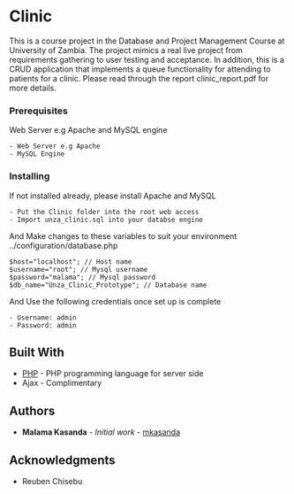 # Clinic

This is a course project in the Database and Project Management Course at University of Zambia. The project mimics a real live project from requirements gathering to user testing and acceptance. In addition, this is a CRUD application that implements a queue functionality for attending to patients for a clinic. Please read through the report clinic_report.pdf for more details.


### Prerequisites

Web Server e.g Apache and MySQL engine

```
- Web Server e.g Apache
- MySQL Engine
```

### Installing

If not installed already, please install Apache and MySQL

```
- Put the Clinic folder into the root web access
- Import unza_clinic.sql into your databse engine
```

And Make changes to these variables to suit your environment ../configuration/database.php

```
$host="localhost"; // Host name
$username="root"; // Mysql username
$password="malama"; // Mysql password
$db_name="Unza_Clinic_Prototype"; // Database name
```

And Use the following credentials once set up is complete

```
- Username: admin
- Password: admin
```


## Built With

* [PHP](http://php.net/) - PHP programming language for server side
* Ajax - Complimentary


## Authors

* **Malama Kasanda** - *Initial work* - [mkasanda](https://github.com/mkasanda/Clinic)


## Acknowledgments

* Reuben Chisebu

